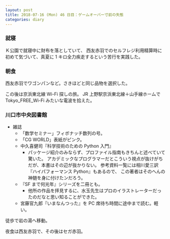 ```yaml
---
layout: post
title: 2018-07-16 (Mon) 46 日目：ゲームオーバー寸前の失態
categories: diary
---
```


### 就寝

Ｋ公園で就寝中に財布を落としていて、
西友赤羽でのセルフレジ利用精算時に初めて気づいて、真夏に 1 キロ全力疾走するという苦行を実践した。

### 朝食

西友赤羽でワゴンパンなど。さきほどと同じ品物を選択した。

この後は京浜東北線 Wi-Fi 探しの旅。
JR 上野駅京浜東北線＋山手線ホームで Tokyo_FREE_Wi-Fi みたいな電波を拾えた。

### 川口市中央図書館

* 雑誌
  * 「数学セミナー」フィボナッチ数列の号。
  * 「CG WORLD」表紙がピンク。
  * 中久喜健司『科学技術のための Python 入門』
    * パッケージ紹介のみならず、プロファイル指南もきちんと述べていて驚いた。
      アカデミックなプログラマーだとこういう視点が抜けがちだが、本書はその辺が抜かりない。
      参考資料一覧には相川愛三訳『ハイパフォーマンス Python』もあるので、
      この著者はそのへんの神髄を身に付けたンだろう。
  * 『SF まで何光年』シリーズを二冊とも。
    * 他所の作品を拝見するに、水玉先生はプロのイラストレーターだったのだなと思い知ることができた。
  * 宮藤官九郎『いまなんつった』を PC 席待ち時間に途中まで読む。軽い。

徒歩で岩の湯へ移動。

夜食は西友赤羽で、その後はセガ赤羽。
